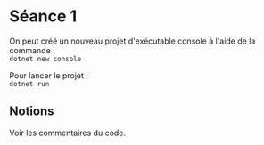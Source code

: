 # Séance 1

On peut créé un nouveau projet d'exécutable console à l'aide de la commande :  
`dotnet new console`

Pour lancer le projet :  
`dotnet run`

## Notions

Voir les commentaires du code.